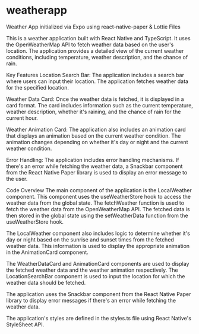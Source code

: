 # weatherapp
Weather App initialized via Expo using react-native-paper & Lottie Files

This is a weather application built with React Native and TypeScript. It uses the OpenWeatherMap API to fetch weather data based on the user's location. The application provides a detailed view of the current weather conditions, including temperature, weather description, and the chance of rain.

Key Features
Location Search Bar: The application includes a search bar where users can input their location. The application fetches weather data for the specified location.

Weather Data Card: Once the weather data is fetched, it is displayed in a card format. The card includes information such as the current temperature, weather description, whether it's raining, and the chance of rain for the current hour.

Weather Animation Card: The application also includes an animation card that displays an animation based on the current weather condition. The animation changes depending on whether it's day or night and the current weather condition.

Error Handling: The application includes error handling mechanisms. If there's an error while fetching the weather data, a Snackbar component from the React Native Paper library is used to display an error message to the user.

Code Overview
The main component of the application is the LocalWeather component. This component uses the useWeatherStore hook to access the weather data from the global state. The fetchWeather function is used to fetch the weather data from the OpenWeatherMap API. The fetched data is then stored in the global state using the setWeatherData function from the useWeatherStore hook.

The LocalWeather component also includes logic to determine whether it's day or night based on the sunrise and sunset times from the fetched weather data. This information is used to display the appropriate animation in the AnimationCard component.

The WeatherDataCard and AnimationCard components are used to display the fetched weather data and the weather animation respectively. The LocationSearchBar component is used to input the location for which the weather data should be fetched.

The application uses the Snackbar component from the React Native Paper library to display error messages if there's an error while fetching the weather data.

The application's styles are defined in the styles.ts file using React Native's StyleSheet API.
